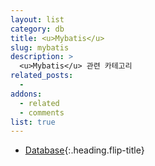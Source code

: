 ```yaml
---
layout: list
category: db
title: <u>Mybatis</u>
slug: mybatis
description: >
  <u>Mybatis</u> 관련 카테고리
related_posts:
  -
addons:
  - related
  - comments
list: true
---
```


* [Database]{:.heading.flip-title}

[Database]: /db/
